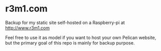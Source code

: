 r3m1.com
========

Backup for my static site self-hosted on a Raspberry-pi at http://www.r3m1.com

Feel free to use it as model if you want to host your own Pelican website, but the primary goal of this repo is mainly for backup purpose.
